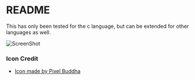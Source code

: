 # README
This has only been tested for the c language, but can be extended for other languages as well.

![ScreenShot](https://pichoster.net/images/2017/05/10/7a89bf9dd7e719768ba41b362201c95d.md.png)

### Icon Credit
* [Icon made by Pixel Buddha](http://www.flaticon.com/authors/pixel-buddha) 
